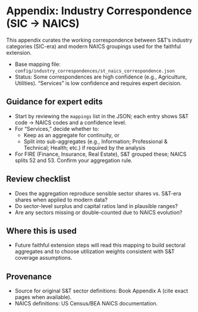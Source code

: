 # Appendix: Industry Correspondence (SIC → NAICS)

This appendix curates the working correspondence between S&T’s industry categories (SIC-era) and modern NAICS groupings used for the faithful extension.

- Base mapping file: `config/industry_correspondences/st_naics_correspondence.json`
- Status: Some correspondences are high confidence (e.g., Agriculture, Utilities). “Services” is low confidence and requires expert decision.

## Guidance for expert edits
- Start by reviewing the `mappings` list in the JSON; each entry shows S&T code → NAICS codes and a confidence level.
- For “Services,” decide whether to:
  - Keep as an aggregate for continuity, or
  - Split into sub-aggregates (e.g., Information; Professional & Technical; Health; etc.) if required by the analysis
- For FIRE (Finance, Insurance, Real Estate), S&T grouped these; NAICS splits 52 and 53. Confirm your aggregation rule.

## Review checklist
- Does the aggregation reproduce sensible sector shares vs. S&T-era shares when applied to modern data?
- Do sector-level surplus and capital ratios land in plausible ranges?
- Are any sectors missing or double-counted due to NAICS evolution?

## Where this is used
- Future faithful extension steps will read this mapping to build sectoral aggregates and to choose utilization weights consistent with S&T coverage assumptions.

## Provenance
- Source for original S&T sector definitions: Book Appendix A (cite exact pages when available).
- NAICS definitions: US Census/BEA NAICS documentation.
